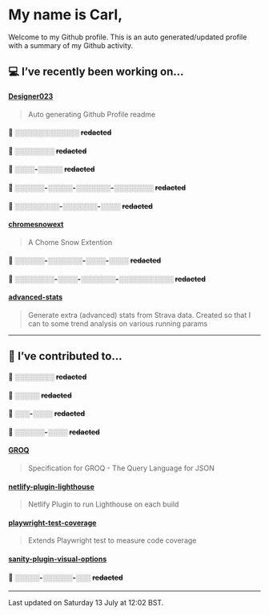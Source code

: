 # My name is Carl,

Welcome to my Github profile. This is an auto generated/updated profile with a summary of my Github activity.

## 💻 I’ve recently been working on...

#### [Designer023](https://github.com/Designer023/Designer023)
> Auto generating Github Profile readme

#### 🔐 ░░░░_░░░░░░_░░░ ~~redacted~~

#### 🔐 ░░░░░░░░ ~~redacted~~

#### 🔐 ░░░░-░░░░░ ~~redacted~~

#### 🔐 ░░░░░░-░░░░░-░░░░░░░-░░░░░░░░ ~~redacted~~

#### 🔐 ░░░░░░░░░-░░░░░░░-░░░░ ~~redacted~~

#### [chromesnowext](https://github.com/Designer023/chromesnowext)
> A Chome Snow Extention

#### 🔐 ░░░░░░-░░░░░░░-░░░░-░░░░ ~~redacted~~

#### 🔐 ░░░░░░░░-░░░░-░░░░░░░-░░░░░░░░░░░ ~~redacted~~

#### [advanced-stats](https://github.com/Designer023/advanced-stats)
> Generate extra (advanced) stats from Strava data. Created so that I can to some trend analysis on various running params

***
## 🤝 I’ve contributed to...

#### 🔐 ░░░░░░░░ ~~redacted~~

#### 🔐 ░░░░░ ~~redacted~~

#### 🔐 ░░░-░░░░ ~~redacted~~

#### 🔐 ░░░░░░-░░░░ ~~redacted~~

#### [GROQ](https://github.com/sanity-io/GROQ)
> Specification for GROQ - The Query Language for JSON

#### [netlify-plugin-lighthouse](https://github.com/netlify/netlify-plugin-lighthouse)
> Netlify Plugin to run Lighthouse on each build

#### [playwright-test-coverage](https://github.com/anishkny/playwright-test-coverage)
> Extends Playwright test to measure code coverage

#### [sanity-plugin-visual-options](https://github.com/fddigital-uk/sanity-plugin-visual-options)
> 

#### 🔐 ░░░░░-░░░░░░-░░░ ~~redacted~~


***
Last updated on Saturday 13 July at 12:02 BST.